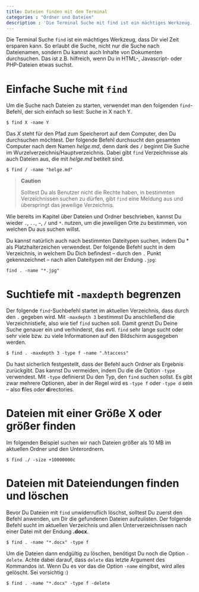```yaml
---
title: Dateien finden mit dem Terminal
categories : "Ordner und Dateien"
description : 'Die Terminal Suche mit find ist ein mächtiges Werkzeug. Mit find findest Du nicht nur Dateien, sondern kannst Sie auch z.B. löschen oder verschieben.'
---
```


Die Terminal Suche `find` ist ein mächtiges Werkzeug, dass Dir viel Zeit
ersparen kann. So erlaubt die Suche, nicht nur die Suche nach
Dateienamen, sondern Du kannst auch Inhalte von Dokumenten durchsuchen.
Das ist z.B. hilfreich, wenn Du in HTML-, Javascript- oder PHP-Dateien
etwas suchst.

# Einfache Suche mit `find`

Um die Suche nach Dateien zu starten, verwendet man den folgenden
`find`-Befehl, der sich einfach so liest: Suche in X nach Y.

    $ find X -name Y

Das *X* steht für den Pfad zum Speicherort auf dem Computer, den Du
durchsuchen möchtest. Der folgende Befehl durchsucht den gesamten
Computer nach dem Namen *helge.md*, denn dank des `/` beginnt Die Suche
im Wurzelverzeichnis/Hauptverzeichnis. Dabei gibt `find` Verzeichnisse
als auch Dateien aus, die mit *helge.md* betitelt sind.

    $ find / -name "helge.md"

> **Caution**
> 
> Solltest Du als Benutzer nicht die Rechte haben, in bestimmten
> Verzeichnissen suchen zu dürfen, gibt `find` eine Meldung aus und
> überspringt das jeweilige Verzeichnis.

Wie bereits im Kapitel über Dateien und Ordner beschrieben, kannst Du
wieder `.`, `..`, `~`, `/` und `*`. nutzen, um die jeweiligen Orte zu
bestimmen, von welchen Du aus suchen willst.

Du kannst natürlich auch nach bestimmten Dateitypen suchen, indem Du \*
als Platzhalterzeichen verwendest. Der folgende Befehl sucht in dem
Verzeichnis, in welchem Du Dich befindest – durch den `.` Punkt
gekennzeichnet – nach allen Dateitypen mit der Endung `.jpg`:

    find . -name "*.jpg"

# Suchtiefe mit `-maxdepth` begrenzen

Der folgende `find`-Suchbefehl startet im aktuellen Verzeichnis, dass
durch den `.` gegeben wird. Mit `-maxdepth 3` bestimmst Du anschließend
die Verzeichnistiefe, also wie tief `find` suchen soll. Damit grenzt Du
Deine Suche genauer ein und verhinderst, das evtl. `find` sehr lange
sucht oder sehr viele bzw. zu viele Informationen auf den Bildschirm
ausgegeben werden.

    $ find . -maxdepth 3 -type f -name ".htaccess"

Du hast sicherlich festgestellt, dass der Befehl auch Ordner als
Ergebnis zurückgibt. Das kannst Du vermeiden, indem Du die die Option
`-type` verwendest. Mit `-type` definierst Du den Typ, den `find` suchen
sollst. Es gibt zwar mehrere Optionen, aber in der Regel wird es `-type
f` oder `-type d` sein – also **f**iles oder **d**irectories.

# Dateien mit einer Größe X oder größer finden

Im folgenden Beispiel suchen wir nach Dateien größer als 10 MB im
aktuellen Ordner und den Unterordnern.

    $ find ./ -size +10000000c

# Dateien mit Dateiendungen finden und löschen

Bevor Du Dateien mit `find` unwiderruflich löschst, solltest Du zuerst
den Befehl anwenden, um Dir die gefundenen Dateien aufzulisten. Der
folgende Befehl sucht im aktuellen Verzeichnis und allen
Unterverzeichnissen nach einer Datei mit der Endung **.docx**.

    $ find . -name "*.docx" -type f

Um die Dateien dann endgültig zu löschen, benötigst Du noch die Option
`-delete`. Achte dabei darauf, dass `delete` das letzte Argument des
Kommandos ist. Wenn Du es vor das die Option `-name` eingibst, wird
alles gelöscht. Sei vorsichtig :)

    $ find . -name "*.docx" -type f -delete
